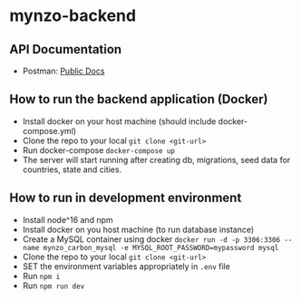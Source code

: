 # mynzo-backend

## API Documentation
 - Postman: [Public Docs](https://documenter.getpostman.com/view/12387390/2s93zFWJi1)

## How to run the backend application (Docker)
 - Install docker on your host machine (should include docker-compose.yml)
 - Clone the repo to your local `git clone <git-url>`
 - Run docker-compose `docker-compose up`
 - The server will start running after creating db, migrations, seed data for countries, state and cities.

## How to run in development environment
 - Install node^16 and npm
 - Install docker on you host machine (to run database instance)
 - Create a MySQL container using docker `docker run -d -p 3306:3306 --name mynzo_carbon_mysql -e MYSQL_ROOT_PASSWORD=mypassword mysql`
 - Clone the repo to your local `git clone <git-url>`
 - SET the environment variables appropriately in `.env` file
 - Run `npm i`
 - Run `npm run dev`

